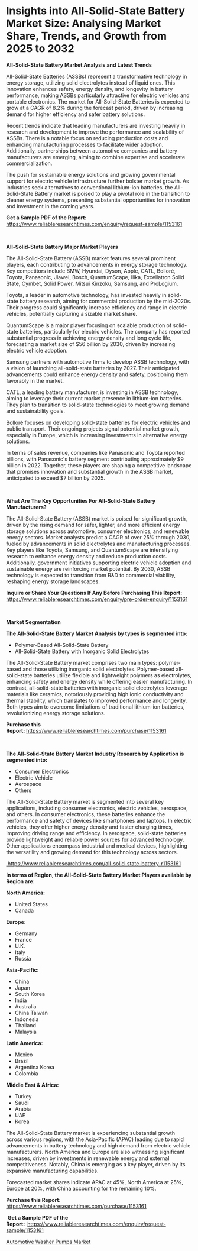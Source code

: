 <p><h1>Insights into All-Solid-State Battery Market Size: Analysing Market Share, Trends, and Growth from 2025 to 2032</h1></p><p><strong>All-Solid-State Battery Market Analysis and Latest Trends</strong></p>
<p><p>All-Solid-State Batteries (ASSBs) represent a transformative technology in energy storage, utilizing solid electrolytes instead of liquid ones. This innovation enhances safety, energy density, and longevity in battery performance, making ASSBs particularly attractive for electric vehicles and portable electronics. The market for All-Solid-State Batteries is expected to grow at a CAGR of 8.2% during the forecast period, driven by increasing demand for higher efficiency and safer battery solutions.</p><p>Recent trends indicate that leading manufacturers are investing heavily in research and development to improve the performance and scalability of ASSBs. There is a notable focus on reducing production costs and enhancing manufacturing processes to facilitate wider adoption. Additionally, partnerships between automotive companies and battery manufacturers are emerging, aiming to combine expertise and accelerate commercialization.</p><p>The push for sustainable energy solutions and growing governmental support for electric vehicle infrastructure further bolster market growth. As industries seek alternatives to conventional lithium-ion batteries, the All-Solid-State Battery market is poised to play a pivotal role in the transition to cleaner energy systems, presenting substantial opportunities for innovation and investment in the coming years.</p></p>
<p><strong>Get a Sample PDF of the Report:&nbsp;</strong> <a href="https://www.reliableresearchtimes.com/enquiry/request-sample/1153161?utm_campaign=2006&utm_medium=2&utm_source=Github&utm_content=ia&utm_term=22032025&utm_id=all-solid-state-battery">https://www.reliableresearchtimes.com/enquiry/request-sample/1153161</a></p>
<p>&nbsp;</p>
<p><strong>All-Solid-State Battery Major Market Players</strong></p>
<p><p>The All-Solid-State Battery (ASSB) market features several prominent players, each contributing to advancements in energy storage technology. Key competitors include BMW, Hyundai, Dyson, Apple, CATL, Bolloré, Toyota, Panasonic, Jiawei, Bosch, QuantumScape, Ilika, Excellatron Solid State, Cymbet, Solid Power, Mitsui Kinzoku, Samsung, and ProLogium.</p><p>Toyota, a leader in automotive technology, has invested heavily in solid-state battery research, aiming for commercial production by the mid-2020s. Their progress could significantly increase efficiency and range in electric vehicles, potentially capturing a sizable market share.</p><p>QuantumScape is a major player focusing on scalable production of solid-state batteries, particularly for electric vehicles. The company has reported substantial progress in achieving energy density and long cycle life, forecasting a market size of $56 billion by 2030, driven by increasing electric vehicle adoption.</p><p>Samsung partners with automotive firms to develop ASSB technology, with a vision of launching all-solid-state batteries by 2027. Their anticipated advancements could enhance energy density and safety, positioning them favorably in the market.</p><p>CATL, a leading battery manufacturer, is investing in ASSB technology, aiming to leverage their current market presence in lithium-ion batteries. They plan to transition to solid-state technologies to meet growing demand and sustainability goals.</p><p>Bolloré focuses on developing solid-state batteries for electric vehicles and public transport. Their ongoing projects signal potential market growth, especially in Europe, which is increasing investments in alternative energy solutions.</p><p>In terms of sales revenue, companies like Panasonic and Toyota reported billions, with Panasonic's battery segment contributing approximately $9 billion in 2022. Together, these players are shaping a competitive landscape that promises innovation and substantial growth in the ASSB market, anticipated to exceed $7 billion by 2025.</p></p>
<p>&nbsp;</p>
<p><strong>What Are The Key Opportunities For All-Solid-State Battery Manufacturers?</strong></p>
<p><p>The All-Solid-State Battery (ASSB) market is poised for significant growth, driven by the rising demand for safer, lighter, and more efficient energy storage solutions across automotive, consumer electronics, and renewable energy sectors. Market analysts predict a CAGR of over 25% through 2030, fueled by advancements in solid electrolytes and manufacturing processes. Key players like Toyota, Samsung, and QuantumScape are intensifying research to enhance energy density and reduce production costs. Additionally, government initiatives supporting electric vehicle adoption and sustainable energy are reinforcing market potential. By 2030, ASSB technology is expected to transition from R&D to commercial viability, reshaping energy storage landscapes.</p></p>
<p><strong>Inquire or Share Your Questions If Any Before Purchasing This Report:</strong> <a href="https://www.reliableresearchtimes.com/enquiry/pre-order-enquiry/1153161?utm_campaign=2006&utm_medium=2&utm_source=Github&utm_content=ia&utm_term=22032025&utm_id=all-solid-state-battery">https://www.reliableresearchtimes.com/enquiry/pre-order-enquiry/1153161</a></p>
<p>&nbsp;</p>
<p><strong>Market Segmentation</strong></p>
<p><strong>The All-Solid-State Battery Market Analysis by types is segmented into:</strong></p>
<p><ul><li>Polymer-Based All-Solid-State Battery</li><li>All-Solid-State Battery with Inorganic Solid Electrolytes</li></ul></p>
<p><p>The All-Solid-State Battery market comprises two main types: polymer-based and those utilizing inorganic solid electrolytes. Polymer-based all-solid-state batteries utilize flexible and lightweight polymers as electrolytes, enhancing safety and energy density while offering easier manufacturing. In contrast, all-solid-state batteries with inorganic solid electrolytes leverage materials like ceramics, notoriously providing high ionic conductivity and thermal stability, which translates to improved performance and longevity. Both types aim to overcome limitations of traditional lithium-ion batteries, revolutionizing energy storage solutions.</p></p>
<p><strong>Purchase this Report:&nbsp;</strong><a href="https://www.reliableresearchtimes.com/purchase/1153161?utm_campaign=2006&utm_medium=2&utm_source=Github&utm_content=ia&utm_term=22032025&utm_id=all-solid-state-battery">https://www.reliableresearchtimes.com/purchase/1153161</a></p>
<p>&nbsp;</p>
<p><strong>The All-Solid-State Battery Market Industry Research by Application is segmented into:</strong></p>
<p><ul><li>Consumer Electronics</li><li>Electric Vehicle</li><li>Aerospace</li><li>Others</li></ul></p>
<p><p>The All-Solid-State Battery market is segmented into several key applications, including consumer electronics, electric vehicles, aerospace, and others. In consumer electronics, these batteries enhance the performance and safety of devices like smartphones and laptops. In electric vehicles, they offer higher energy density and faster charging times, improving driving range and efficiency. In aerospace, solid-state batteries provide lightweight and reliable power sources for advanced technology. Other applications encompass industrial and medical devices, highlighting the versatility and growing demand for this technology across sectors.</p></p>
<p><a href="https://www.reliableresearchtimes.com/all-solid-state-battery-r1153161?utm_campaign=2006&utm_medium=2&utm_source=Github&utm_content=ia&utm_term=22032025&utm_id=all-solid-state-battery">&nbsp;https://www.reliableresearchtimes.com/all-solid-state-battery-r1153161</a></p>
<p><strong>In terms of Region, the All-Solid-State Battery Market Players available by Region are:</strong></p>
<p>
    <p> <strong> North America: </strong>
        <ul>
            <li>United States</li>
            <li>Canada</li>
        </ul>
        </p> 
    <p> <strong> Europe: </strong>
        <ul>
            <li>Germany</li>
            <li>France</li>
            <li>U.K.</li>
            <li>Italy</li>
            <li>Russia</li>
        </ul>
        </p> 
    <p> <strong> Asia-Pacific: </strong>
        <ul>
            <li>China</li>
            <li>Japan</li>
            <li>South Korea</li>
            <li>India</li>
            <li>Australia</li>
            <li>China Taiwan</li>
            <li>Indonesia</li>
            <li>Thailand</li>
            <li>Malaysia</li>
        </ul>
        </p> 
    <p> <strong> Latin America: </strong>
        <ul>
            <li>Mexico</li>
            <li>Brazil</li>
            <li>Argentina Korea</li>
            <li>Colombia</li>
        </ul>
        </p> 
    <p> <strong> Middle East & Africa: </strong>
        <ul>
            <li>Turkey</li>
            <li>Saudi</li>
            <li>Arabia</li>
            <li>UAE</li>
            <li>Korea</li>
        </ul>
    </p>
    </p>
<p><p>The All-Solid-State Battery market is experiencing substantial growth across various regions, with the Asia-Pacific (APAC) leading due to rapid advancements in battery technology and high demand from electric vehicle manufacturers. North America and Europe are also witnessing significant increases, driven by investments in renewable energy and external competitiveness. Notably, China is emerging as a key player, driven by its expansive manufacturing capabilities. </p><p>Forecasted market shares indicate APAC at 45%, North America at 25%, Europe at 20%, with China accounting for the remaining 10%.</p></p>
<p><strong>Purchase this Report: </strong><a href="https://www.reliableresearchtimes.com/purchase/1153161?utm_campaign=2006&utm_medium=2&utm_source=Github&utm_content=ia&utm_term=22032025&utm_id=all-solid-state-battery">https://www.reliableresearchtimes.com/purchase/1153161</a></p>
<p>&nbsp;<strong>Get a Sample PDF of the Report:&nbsp;&nbsp;</strong><a href="https://www.reliableresearchtimes.com/enquiry/request-sample/1153161?utm_campaign=2006&utm_medium=2&utm_source=Github&utm_content=ia&utm_term=22032025&utm_id=all-solid-state-battery">https://www.reliableresearchtimes.com/enquiry/request-sample/1153161</a></p>
<p><strong></strong></p>
<p><p><a href="https://github.com/bmorecock/Market-Research-Report-List-6/blob/main/automotive-washer-pumps-market.md?utm_campaign=2006&utm_medium=2&utm_source=Github&utm_content=ia&utm_term=22032025&utm_id=all-solid-state-battery">Automotive Washer Pumps Market</a></p></p>